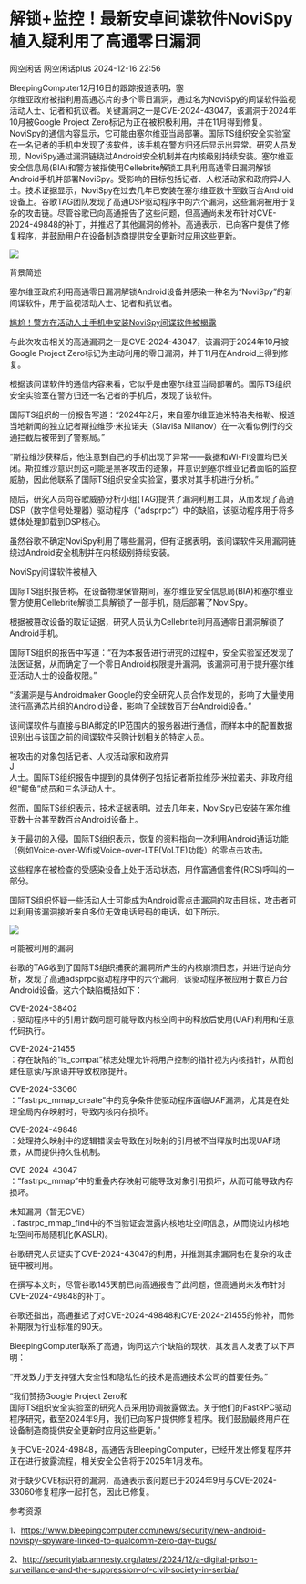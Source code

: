 #  解锁+监控！最新安卓间谍软件NoviSpy植入疑利用了高通零日漏洞   
网空闲话  网空闲话plus   2024-12-16 22:56  
  
BleepingComputer12月16日的跟踪报道表明，塞  
尔维亚政府被指利用高通芯片的多个零日漏洞，通过名为NoviSpy的间谍软件监视活动人士、记者和抗议者。关键漏洞之一是CVE-2024-43047，该漏洞于2024年10月被Google Project Zero标记为正在被积极利用，并在11月得到修复。NoviSpy的通信内容显示，它可能由塞尔维亚当局部署。国际TS组织安全实验室在一名记者的手机中发现了该软件，该手机在警方归还后显示出异常。研究人员发现，NoviSpy通过漏洞链绕过Android安全机制并在内核级别持续安装。塞尔维亚安全信息局(BIA)和警方被指使用Cellebrite解锁工具利用高通零日漏洞解锁Android手机并部署NoviSpy。受影响的目标包括记者、人权活动家和政府异J人士。技术证据显示，NoviSpy在过去几年已安装在塞尔维亚数十至数百台Android设备上。谷歌TAG团队发现了高通DSP驱动程序中的六个漏洞，这些漏洞被用于复杂的攻击链。尽管谷歌已向高通报告了这些问题，但高通尚未发布针对CVE-2024-49848的补丁，并推迟了其他漏洞的修补。高通表示，已向客户提供了修复程序，并鼓励用户在设备制造商提供安全更新时应用这些更新。  
  
![](https://mmbiz.qpic.cn/mmbiz_jpg/0KRmt3K30icUZYVQu4hMsKQospudaUFMsZQkNlICJZIj7BU2UVlztTbLCCT1lzOCOrMnr2yBJ3pT1SPQr68ebwQ/640?wx_fmt=jpeg&from=appmsg "")  
  
背景简述  
  
塞尔维亚政府利用高通零日漏洞解锁Android设备并感染一种名为“NoviSpy”的新间谍软件，用于监视活动人士、记者和抗议者。  
  
[尴尬！警方在活动人士手机中安装NoviSpy间谍软件被揭露](https://mp.weixin.qq.com/s?__biz=MzkyMjQ5ODk5OA==&mid=2247506230&idx=1&sn=7cad2fba29854dae0b3f61a644f7e49d&scene=21#wechat_redirect)  
  
  
与此次攻击相关的高通漏洞之一是CVE-2024-43047，该漏洞于2024年10月被Google Project Zero标记为主动利用的零日漏洞，并于11月在Android上得到修复。  
  
根据该间谍软件的通信内容来看，它似乎是由塞尔维亚当局部署的。国际TS组织安全实验室在警方归还一名记者的手机后，发现了该软件。  
  
国际TS组织的一份报告写道：“2024年2月，来自塞尔维亚迪米特洛夫格勒、报道当地新闻的独立记者斯拉维莎·米拉诺夫（Slaviša Milanov）在一次看似例行的交通拦截后被带到了警察局。”  
  
“斯拉维沙获释后，他注意到自己的手机出现了异常——数据和Wi-Fi设置均已关闭。斯拉维沙意识到这可能是黑客攻击的迹象，并意识到塞尔维亚记者面临的监控威胁，因此他联系了国际TS组织安全实验室，要求对其手机进行分析。”  
  
随后，研究人员向谷歌威胁分析小组(TAG)提供了漏洞利用工具，从而发现了高通DSP（数字信号处理器）驱动程序（“adsprpc”）中的缺陷，该驱动程序用于将多媒体处理卸载到DSP核心。  
  
虽然谷歌不确定NoviSpy利用了哪些漏洞，但有证据表明，该间谍软件采用漏洞链绕过Android安全机制并在内核级别持续安装。  
  
NoviSpy间谍软件被植入   
  
国际TS组织报告称，在设备物理保管期间，塞尔维亚安全信息局(BIA)和塞尔维亚警方使用Cellebrite解锁工具解锁了一部手机，随后部署了NoviSpy。  
  
根据被篡改设备的取证证据，研究人员认为Cellebrite利用高通零日漏洞解锁了Android手机。  
  
国际TS组织的报告中写道：“在为本报告进行研究的过程中，安全实验室还发现了法医证据，从而确定了一个零日Android权限提升漏洞，该漏洞可用于提升塞尔维亚活动人士的设备权限。”  
  
“该漏洞是与Androidmaker Google的安全研究人员合作发现的，影响了大量使用流行高通芯片组的Android设备，影响了全球数百万台Android设备。”  
  
该间谍软件与直接与BIA绑定的IP范围内的服务器进行通信，而样本中的配置数据识别出与该国之前的间谍软件采购计划相关的特定人员。  
  
被攻击的对象包括记者、人权活动家和政府异  
J  
人士。国际TS组织报告中提到的具体例子包括记者斯拉维莎·米拉诺夫、非政府组织“鳄鱼”成员和三名活动人士。  
  
然而，国际TS组织表示，技术证据表明，过去几年来，NoviSpy已安装在塞尔维亚数十台甚至数百台Android设备上。  
  
关于最初的入侵，国际TS组织表示，恢复的资料指向一次利用Android通话功能（例如Voice-over-Wifi或Voice-over-LTE(VoLTE)功能）的零点击攻击。  
  
这些程序在被检查的受感染设备上处于活动状态，用作富通信套件(RCS)呼叫的一部分。  
  
国际TS组织怀疑一些活动人士可能成为Android零点击漏洞的攻击目标，攻击者可以利用该漏洞接听来自多位无效电话号码的电话，如下所示。  
  
![](https://mmbiz.qpic.cn/mmbiz_png/0KRmt3K30icUZYVQu4hMsKQospudaUFMsnDG437tueibcsXyqnRXDUCfVcyjBUI4rEGQ4ZyQY1tKQM46hicmb6oEg/640?wx_fmt=png&from=appmsg "")  
  
可能被利用的漏洞  
  
谷歌的TAG收到了国际TS组织捕获的漏洞所产生的内核崩溃日志，并进行逆向分析，发现了高通adsprpc驱动程序中的六个漏洞，该驱动程序被应用于数百万台Android设备。这六个缺陷概括如下：  
  
CVE-2024-38402  
：驱动程序中的引用计数问题可能导致内核空间中的释放后使用(UAF)利用和任意代码执行。  
  
CVE-2024-21455  
：存在缺陷的“is_compat”标志处理允许将用户控制的指针视为内核指针，从而创建任意读/写原语并导致权限提升。  
  
CVE-2024-33060  
：“fastrpc_mmap_create”中的竞争条件使驱动程序面临UAF漏洞，尤其是在处理全局内存映射时，导致内核内存损坏。  
  
CVE-2024-49848  
：处理持久映射中的逻辑错误会导致在对映射的引用被不当释放时出现UAF场景，从而提供持久性机制。  
  
CVE-2024-43047  
：“fastrpc_mmap”中的重叠内存映射可能导致对象引用损坏，从而可能导致内存损坏。  
  
未知漏洞（暂无CVE）  
：fastrpc_mmap_find中的不当验证会泄露内核地址空间信息，从而绕过内核地址空间布局随机化(KASLR)。  
  
谷歌研究人员证实了CVE-2024-43047的利用，并推测其余漏洞也在复杂的攻击链中被利用。  
  
在撰写本文时，尽管谷歌145天前已向高通报告了此问题，但高通尚未发布针对CVE-2024-49848的补丁。  
  
谷歌还指出，高通推迟了对CVE-2024-49848和CVE-2024-21455的修补，而修补期限为行业标准的90天。  
  
BleepingComputer联系了高通，询问这六个缺陷的现状，其发言人发表了以下声明：  
  
“开发致力于支持强大安全性和隐私性的技术是高通技术公司的首要任务。”  
  
“我们赞扬Google Project Zero和  
国际TS组织安全实验室的研究人员采用协调披露做法。关于他们的FastRPC驱动程序研究，截至2024年9月，我们已向客户提供修复程序。我们鼓励最终用户在设备制造商提供安全更新时应用这些更新。”  
  
关于CVE-2024-49848，高通告诉BleepingComputer，已经开发出修复程序并正在进行披露流程，相关安全公告将于2025年1月发布。  
  
对于缺少CVE标识符的漏洞，高通表示该问题已于2024年9月与CVE-2024-33060修复程序一起打包，因此已修复。  
  
  
参考资源  
  
1、https://www.bleepingcomputer.com/news/security/new-android-novispy-spyware-linked-to-qualcomm-zero-day-bugs/  
  
2、http://securitylab.amnesty.org/latest/2024/12/a-digital-prison-surveillance-and-the-suppression-of-civil-society-in-serbia/  
  
